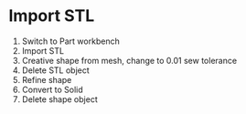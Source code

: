 # Import STL

1. Switch to Part workbench
2. Import STL
3. Creative shape from mesh, change to 0.01 sew tolerance
4. Delete STL object
5. Refine shape	
6. Convert to Solid
7. Delete shape object


